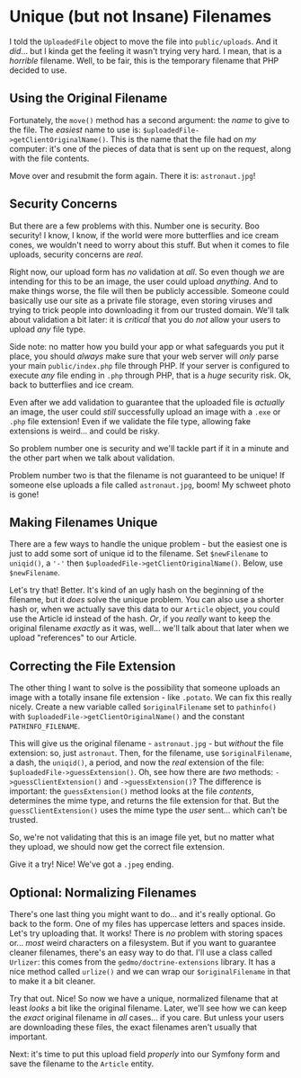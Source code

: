 # Unique (but not Insane) Filenames

I told the `UploadedFile` object to move the file into `public/uploads`. And it
*did*... but I kinda get the feeling it wasn't trying very hard. I mean, that is
a *horrible* filename. Well, to be fair, this is the temporary filename that PHP
decided to use.

## Using the Original Filename

Fortunately, the `move()` method has a second argument: the *name* to give to the
file. The *easiest* name to use is: `$uploadedFile->getClientOriginalName()`. This
is the name that the file had on *my* computer: it's one of the pieces of data
that is sent up on the request, along with the file contents.

Move over and resubmit the form again. There it is: `astronaut.jpg`!

## Security Concerns

But there are a few problems with this. Number one is security. Boo security!
I know, I know, if the world were more butterflies and ice cream cones, we wouldn't
need to worry about this stuff. But when it comes to file uploads, security concerns
are *real*.

Right now, our upload form has *no* validation at *all*. So even though *we* are
intending for this to be an image, the user could upload *anything*. And to make
things worse, the file will then be publicly accessible. Someone could basically
use our site as a private file storage, even storing viruses and trying to trick
people into downloading it from our trusted domain. We'll talk about validation a
bit later: it is *critical* that you do *not* allow your users to upload *any* file
type.

Side note: no matter how you build your app or what safeguards you put it place,
you should *always* make sure that your web server will *only* parse your main
`public/index.php` file through PHP. If your server is configured to execute
*any* file ending in `.php` through PHP, that is a *huge* security risk. Ok,
back to butterflies and ice cream.

Even after we add validation to guarantee that the uploaded file is *actually*
an image, the user could *still* successfully upload an image with a `.exe`
or `.php` file extension! Even if we validate the file type, allowing fake extensions
is weird... and could be risky.

So problem number one is security and we'll tackle part if it in a minute and the
other part when we talk about validation.

Problem number two is that the filename is not guaranteed to be unique! If someone
else uploads a file called `astronaut.jpg`, boom! My schweet photo is gone!

## Making Filenames Unique

There are a few ways to handle the unique problem - but the easiest one is just
to add some sort of unique id to the filename. Set `$newFilename` to `uniqid()`, a
`'-'` then `$uploadedFile->getClientOriginalName()`. Below, use `$newFilename`.

Let's try that! Better. It's kind of an ugly hash on the beginning of the filename,
but it *does* solve the unique problem. You can also use a shorter hash or, when
we actually save this data to our `Article` object, you could use the Article id
instead of the hash. *Or*, if you *really* want to keep the original filename
*exactly* as it was, well... we'll talk about that later when we upload
"references" to our Article.

## Correcting the File Extension

The other thing I want to solve is the possibility that someone uploads an image
with a totally insane file extension - like `.potato`. We can fix this really nicely.
Create a new variable called `$originalFilename` set to `pathinfo()` with
`$uploadedFile->getClientOriginalName()` and the constant `PATHINFO_FILENAME`.

This will give us the original filename - `astronaut.jpg` - but *without* the file
extension: so, just `astronaut`. Then, for the filename, use `$originalFilename`,
a dash, the `uniqid()`, a period, and now the *real* extension of the file:
`$uploadedFile->guessExtension()`. Oh, see how there are *two* methods:
`->guessClientExtension()` and `->guessExtension()`? The difference is important:
the `guessExtension()` method looks at the file *contents*, determines the mime
type, and returns the file extension for that. But the `guessClientExtension()` uses
the mime type the *user* sent... which can't be trusted.

So, we're not validating that this is an image file yet, but no matter what they
upload, we should now get the correct file extension.

Give it a try! Nice! We've got a `.jpeg` ending.

## Optional: Normalizing Filenames

There's one last thing you might want to do... and it's really optional. Go back
to the form. One of my files has uppercase letters and spaces inside. Let's try
uploading that. It works! There is *no* problem with storing spaces or... *most*
weird characters on a filesystem. But if you want to guarantee cleaner filenames,
there's an easy way to do that. I'll use a class called `Urlizer`: this comes from
the `gedmo/doctrine-extensions` library. It has a nice method called
`urlize()` and we can wrap our `$originalFilename` in that to make it a bit cleaner.

Try that out. Nice! So now we have a unique, normalized filename that at least
*looks* a bit like the original filename. Later, we'll see how we can keep the
*exact* original filename in *all* cases... if you care. But unless your users are
downloading these files, the exact filenames aren't usually that important.

Next: it's time to put this upload field *properly* into our Symfony form and save
the filename to the `Article` entity.
